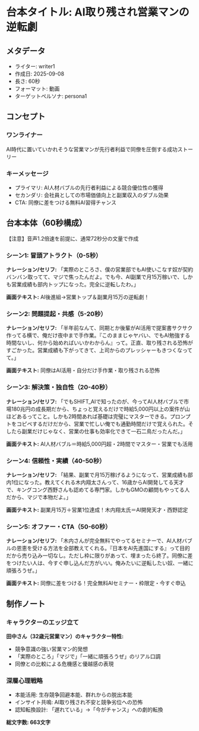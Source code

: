 # 台本タイトル: AI取り残され営業マンの逆転劇

## メタデータ
- ライター: writer1  
- 作成日: 2025-09-08
- 長さ: 60秒
- フォーマット: 動画
- ターゲットペルソナ: persona1

## コンセプト
### ワンライナー
AI時代に置いていかれそうな営業マンが先行者利益で同僚を圧倒する成功ストーリー

### キーメッセージ  
- プライマリ: AI人材バブルの先行者利益による競合優位性の獲得
- セカンダリ: 会社員としての市場価値向上と副業収入のダブル効果
- CTA: 同僚に差をつける無料AI習得チャンス

## 台本本体（60秒構成）
【注意】音声1.2倍速を前提に、通常72秒分の文量で作成

### シーン1: 冒頭アトラクト（0-5秒）
**ナレーション/セリフ:**
「実際のところさ、僕の営業部でもAI使いこなす奴が契約バンバン取ってて、マジで焦ったんだよ。でも今、AI副業で月15万稼いで、しかも営業成績も部内トップになった。完全に逆転したわ。」

**画面テキスト:**
AI後進組→営業トップ＆副業月15万の逆転劇！

### シーン2: 問題提起・共感（5-20秒）
**ナレーション/セリフ:**
「半年前なんて、同期とか後輩がAI活用で提案書サクサク作ってる横で、俺だけ夜中まで手作業。『このままじゃヤバい、でもAI勉強する時間ないし、何から始めればいいかわからん』って。正直、取り残される恐怖がすごかった。営業成績も下がってきて、上司からのプレッシャーもきつくなってて。」

**画面テキスト:**
同僚はAI活用・自分だけ手作業・取り残される恐怖

### シーン3: 解決策・独自性（20-40秒）  
**ナレーション/セリフ:**
「でもSHIFT_AIで知ったのが、今ってAI人材バブルで市場180兆円の成長期だから、ちょっと覚えるだけで時給5,000円以上の案件が山ほどあるってこと。しかも2時間あれば基礎は完璧にマスターできる。プロンプトをコピペするだけだから、営業で忙しい俺でも通勤時間だけで覚えられた。そしたら副業だけじゃなく、営業の仕事も効率化できて一石二鳥だったんだ。」

**画面テキスト:**
AI人材バブル＝時給5,000円超・2時間でマスター・営業でも活用

### シーン4: 信頼性・実績（40-50秒）
**ナレーション/セリフ:**
「結果、副業で月15万稼げるようになって、営業成績も部内1位になった。教えてくれる木内翔太さんって、16歳からAI開発してる天才で、キングコング西野さんも認めてる専門家。しかもGMOの顧問もやってる人だから、マジで本物だよ。」

**画面テキスト:**
副業月15万＋営業1位達成！木内翔太氏＝AI開発天才・西野認定

### シーン5: オファー・CTA（50-60秒）
**ナレーション/セリフ:**
「木内さんが完全無料でやってるセミナーで、AI人材バブルの恩恵を受ける方法を全部教えてくれる。『日本をAI先進国にする』って目的だから売り込み一切なし。ただし枠に限りがあって、埋まったら終了。同僚に差をつけたい人は、今すぐ申し込んだ方がいい。俺みたいに逆転したい奴、一緒に頑張ろうぜ。」

**画面テキスト:**
同僚に差をつける！完全無料AIセミナー・枠限定・今すぐ申込

## 制作ノート

### キャラクターのエッジ立て
**田中さん（32歳元営業マン）のキャラクター特性:**
- 競争意識の強い営業マン的発想
- 「実際のところ」「マジで」「一緒に頑張ろうぜ」のリアル口調
- 同僚との比較による危機感と優越感の表現

### 深層心理戦略
- 本能活用: 生存競争回避本能、群れからの脱出本能
- インサイト共鳴: AI取り残され不安と競争劣位への恐怖
- 認知転換設計: 「遅れている」→「今がチャンス」への劇的転換

**総文字数: 663文字**
